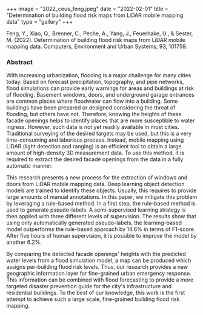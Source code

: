 +++
image = "2022_ceus_feng.jpeg"
date = "2022-02-01"
title = "Determination of building flood risk maps from LiDAR mobile mapping data"
type = "gallery"
+++

Feng, Y., Xiao, Q., Brenner, C., Peche, A., Yang, J., Feuerhake, U., & Sester, M. (2022). Determination of building flood risk maps from LiDAR mobile mapping data. Computers, Environment and Urban Systems, 93, 101759.

### Abstract

With increasing urbanization, flooding is a major challenge for many cities today. Based on forecast precipitation, topography, and pipe networks, flood simulations can provide early warnings for areas and buildings at risk of flooding. Basement windows, doors, and underground garage entrances are common places where floodwater can flow into a building. Some buildings have been prepared or designed considering the threat of flooding, but others have not. Therefore, knowing the heights of these facade openings helps to identify places that are more susceptible to water ingress. However, such data is not yet readily available in most cities. Traditional surveying of the desired targets may be used, but this is a very time-consuming and laborious process. Instead, mobile mapping using LiDAR (light detection and ranging) is an efficient tool to obtain a large amount of high-density 3D measurement data. To use this method, it is required to extract the desired facade openings from the data in a fully automatic manner. 

This research presents a new process for the extraction of windows and doors from LiDAR mobile mapping data. Deep learning object detection models are trained to identify these objects. Usually, this requires to provide large amounts of manual annotations. In this paper, we mitigate this problem by leveraging a rule-based method. In a first step, the rule-based method is used to generate pseudo-labels. A semi-supervised learning strategy is then applied with three different levels of supervision. The results show that using only automatically generated pseudo-labels, the learning-based model outperforms the rule-based approach by 14.6% in terms of F1-score. After five hours of human supervision, it is possible to improve the model by another 6.2%.

By comparing the detected facade openings' heights with the predicted water levels from a flood simulation model, a map can be produced which assigns per-building flood risk levels. Thus, our research provides a new geographic information layer for fine-grained urban emergency response. This information can be combined with flood forecasting to provide a more targeted disaster prevention guide for the city's infrastructure and residential buildings. To the best of our knowledge, this work is the first attempt to achieve such a large scale, fine-grained building flood risk mapping.
